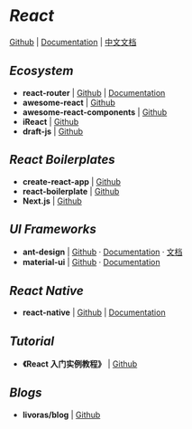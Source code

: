 # _React_

[Github](https://github.com/facebook/react) | [Documentation](https://reactjs.org/) | [中文文档](https://doc.react-china.org/)

## _Ecosystem_

- **react-router** | [Github](https://github.com/ReactTraining/react-router) | [Documentation](https://reacttraining.com/react-router/)
- **awesome-react** | [Github](https://github.com/enaqx/awesome-react)
- **awesome-react-components** | [Github](https://github.com/brillout/awesome-react-components)
- **iReact** | [Github](https://github.com/hustcc/iReact)
- **draft-js** | [Github](https://github.com/facebook/draft-js)


## _React Boilerplates_

- **create-react-app** | [Github](https://github.com/facebook/create-react-app)
- **react-boilerplate** | [Github](https://www.reactboilerplate.com/)
- **Next.js** | [Github](https://github.com/zeit/next.js)


## _UI Frameworks_

- **ant-design** | [Github](https://github.com/ant-design/ant-design) · [Documentation](https://ant.design) · [文档](https://ant.design/index-cn)
- **material-ui** | [Github](https://github.com/mui-org/material-ui) · [Documentation](http://www.material-ui.com/#/)


## _React Native_

- **react-native** | [Github](https://github.com/facebook/react-native) | [Documentation](https://reactnative.cn/docs/0.51/getting-started.html)

## _Tutorial_

- **《React 入门实例教程》** | [Github](http://www.ruanyifeng.com/blog/2015/03/react.html)

## _Blogs_

- **livoras/blog** | [Github](https://github.com/livoras/blog/issues)
